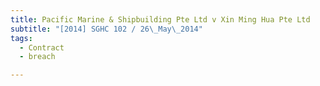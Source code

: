 ```yaml
---
title: Pacific Marine & Shipbuilding Pte Ltd v Xin Ming Hua Pte Ltd 
subtitle: "[2014] SGHC 102 / 26\_May\_2014"
tags:
  - Contract
  - breach

---
```


